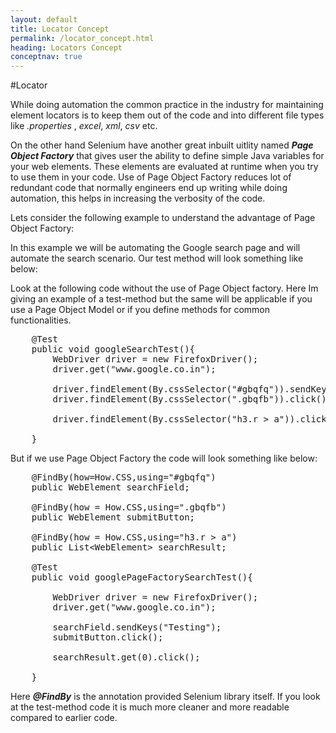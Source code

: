 ```yaml
---
layout: default
title: Locator Concept
permalink: /locator_concept.html
heading: Locators Concept
conceptnav: true
---
```


#Locator

While doing automation the common practice in the industry for maintaining element locators is to keep them out of the code and into different file types like _.properties_ , _excel_, _xml_, _csv_ etc.

On the other hand Selenium have another great inbuilt uitlity named _**Page Object Factory**_ that gives user the ability to define simple Java variables for your web elements. These elements are evaluated at runtime when you try to use them in your code. Use of Page Object Factory reduces lot of redundant code that normally engineers end up writing while doing automation, this helps in increasing the verbosity of the code.

Lets consider the following example to understand the advantage of Page Object Factory:

In this example we will be automating the Google search page and will automate the search scenario. Our test method will look something like below:

Look at the following code without the use of Page Object factory. Here Im giving an example of a test-method but the same will be applicable if you use a Page Object Model or if you define methods for common functionalities.

<pre class="brush: java;">
    @Test
	public void googleSearchTest(){
		WebDriver driver = new FirefoxDriver();
		driver.get("www.google.co.in");
		
		driver.findElement(By.cssSelector("#gbqfq")).sendKeys("Testing");
		driver.findElement(By.cssSelector(".gbqfb")).click();
		
		driver.findElement(By.cssSelector("h3.r > a")).click();
		
	}
</pre>

But if we use Page Object Factory the code will look something like below:

<pre class="brush: java;">
	@FindBy(how=How.CSS,using="#gbqfq")
	public WebElement searchField;
	
	@FindBy(how = How.CSS,using=".gbqfb")
	public WebElement submitButton;
	
	@FindBy(how = How.CSS,using="h3.r > a")
	public List&lt;WebElement&gt; searchResult;
	
	@Test
	public void googlePageFactorySearchTest(){
		
		WebDriver driver = new FirefoxDriver();
		driver.get("www.google.co.in");
		
		searchField.sendKeys("Testing");
		submitButton.click();
		
		searchResult.get(0).click();
		
	}
</pre>

Here _**@FindBy**_ is the annotation provided Selenium library itself. If you look at the test-method code it is much more cleaner and more readable compared to earlier code.